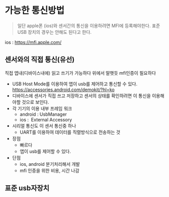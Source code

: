 
# 가능한 통신방법



> 일단 apple폰 (ios)와 센서간의 통신을 이용하려면 MFI에 등록해야한다.
> 표준 USB 장치의 경우는 안해도 된다고 한다.

ios : https://mfi.apple.com/

## 센서와의 직접 통신(유선)
직접 앱내(디바이스내에) 읽고 쓰기가 가능하다
위에서 말햇듯 mfi인증이 필요하다

- USB Host Mode를 이용하여 앱이 usb를 제어하고 통신할 수 있다.
  https://accessories.android.com/demokit/?hl=ko
- 디바이스에 센서가 직접 쓰고 저장하고 센서의 상태를 확인하려면 이 통신을 이용해야할 것으로 보인다.	
- 각 기기의 이용 내부 프레임 워크
	- android : UsbManager
	- ios :  External Accessory
- 시리얼 통신도 이 센서 통신중 하나
	- UART를 이용하여 데이터를 직렬방식으로 전송하는 것
- 장점
	- 빠르다
	- 앱이 usb를 제어할 수 있다.
- 단점
	- ios, android 분기처리해서 개발
	- mfi 인증을 위한 비용, 시간 나감


## 표준 usb자장치

